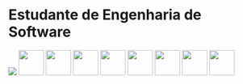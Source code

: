 <h1>Estudante de Engenharia de Software</h1>
<img src="https://cdn.jsdelivr.net/gh/devicons/devicon/icons/html5/html5-original.svg" />
<img width=50 src="https://cdn.jsdelivr.net/gh/devicons/devicon/icons/css3/css3-original.svg" />
<img width=50 src="https://cdn.jsdelivr.net/gh/devicons/devicon/icons/javascript/javascript-original.svg" />
<img width=50 src="https://cdn.jsdelivr.net/gh/devicons/devicon/icons/nodejs/nodejs-original.svg" />
<img width=50 src="https://cdn.jsdelivr.net/gh/devicons/devicon/icons/java/java-original.svg" />
<img width=50 src="https://cdn.jsdelivr.net/gh/devicons/devicon/icons/python/python-original.svg" />
<img width=50 src="https://cdn.jsdelivr.net/gh/devicons/devicon/icons/php/php-original.svg" />
<img width=50 src="https://cdn.jsdelivr.net/gh/devicons/devicon/icons/mysql/mysql-original.svg" />
<img width=50 src="https://cdn.jsdelivr.net/gh/devicons/devicon/icons/postgresql/postgresql-original.svg" />

